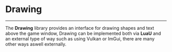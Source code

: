 # Drawing
______________________________________________

The **Drawing** library provides an interface for drawing shapes and text above the game window, Drawing can be implemented both via **LuaU** and an external type of way such as using Vulkan or ImGui, there are many other ways aswell externally. 
